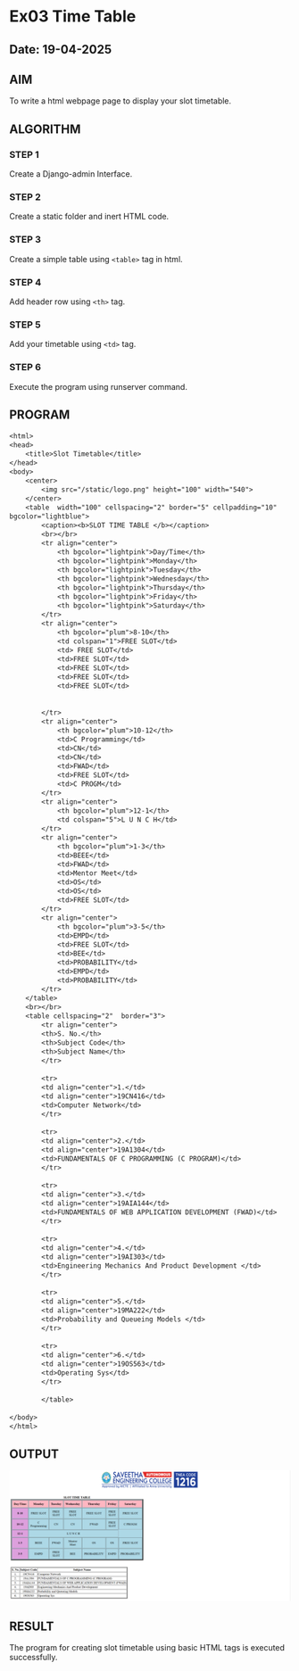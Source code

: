 # Ex03 Time Table
## Date: 19-04-2025

## AIM
To write a html webpage page to display your slot timetable.

## ALGORITHM
### STEP 1
Create a Django-admin Interface.

### STEP 2
Create a static folder and inert HTML code.

### STEP 3
Create a simple table using ```<table>``` tag in html.

### STEP 4
Add header row using ```<th>``` tag.

### STEP 5
Add your timetable using ```<td>``` tag.

### STEP 6
Execute the program using runserver command.

## PROGRAM
```
<html>
<head>
    <title>Slot Timetable</title>
</head>
<body>
    <center>
        <img src="/static/logo.png" height="100" width="540">
    </center>
    <table  width="100" cellspacing="2" border="5" cellpadding="10" bgcolor="lightblue">
        <caption><b>SLOT TIME TABLE </b></caption>
        <br></br>
        <tr align="center">
            <th bgcolor="lightpink">Day/Time</th>
            <th bgcolor="lightpink">Monday</th>
            <th bgcolor="lightpink">Tuesday</th>
            <th bgcolor="lightpink">Wednesday</th>
            <th bgcolor="lightpink">Thursday</th>
            <th bgcolor="lightpink">Friday</th>
            <th bgcolor="lightpink">Saturday</th>
        </tr>
        <tr align="center">
            <th bgcolor="plum">8-10</th>
            <td colspan="1">FREE SLOT</td>
            <td> FREE SLOT</td>
            <td>FREE SLOT</td>
            <td>FREE SLOT</td>
            <td>FREE SLOT</td>
            <td>FREE SLOT</td>


        </tr>
        <tr align="center">
            <th bgcolor="plum">10-12</th>
            <td>C Programming</td>
            <td>CN</td>
            <td>CN</td>
            <td>FWAD</td>
            <td>FREE SLOT</td>
            <td>C PROGM</td>
        </tr>
        <tr align="center">
            <th bgcolor="plum">12-1</th>
            <td colspan="5">L U N C H</td>
        </tr>
        <tr align="center">
            <th bgcolor="plum">1-3</th>
            <td>BEEE</td>
            <td>FWAD</td>
            <td>Mentor Meet</td>
            <td>OS</td>
            <td>OS</td>
            <td>FREE SLOT</td>
        </tr>
        <tr align="center">
            <th bgcolor="plum">3-5</th>
            <td>EMPD</td>
            <td>FREE SLOT</td>
            <td>BEE</td>
            <td>PROBABILITY</td>
            <td>EMPD</td>
            <td>PROBABILITY</td>
        </tr>
    </table>
    <br></br>
    <table cellspacing="2"  border="3">
        <tr align="center">
        <th>S. No.</th>
        <th>Subject Code</th>
        <th>Subject Name</th>
        </tr>
        
        <tr>
        <td align="center">1.</td>
        <td align="center">19CN416</td>
        <td>Computer Network</td>
        </tr>
        
        <tr>
        <td align="center">2.</td>
        <td align="center">19A1304</td>
        <td>FUNDAMENTALS OF C PROGRAMMING (C PROGRAM)</td>
        </tr>
        
        <tr>
        <td align="center">3.</td>
        <td align="center">19AIA144</td>
        <td>FUNDAMENTALS OF WEB APPLICATION DEVELOPMENT (FWAD)</td>
        </tr>
        
        <tr>
        <td align="center">4.</td>
        <td align="center">19AI303</td>
        <td>Engineering Mechanics And Product Development </td>
        </tr>
        
        <tr>
        <td align="center">5.</td>
        <td align="center">19MA222</td>
        <td>Probability and Queueing Models </td>
        </tr>
        
        <tr>
        <td align="center">6.</td>
        <td align="center">19OS563</td>
        <td>Operating Sys</td>
        </tr>

        </table>
        
</body>
</html>
```

## OUTPUT
![alt text](<Screenshot 2025-04-23 192728.png>)

## RESULT
The program for creating slot timetable using basic HTML tags is executed successfully.
